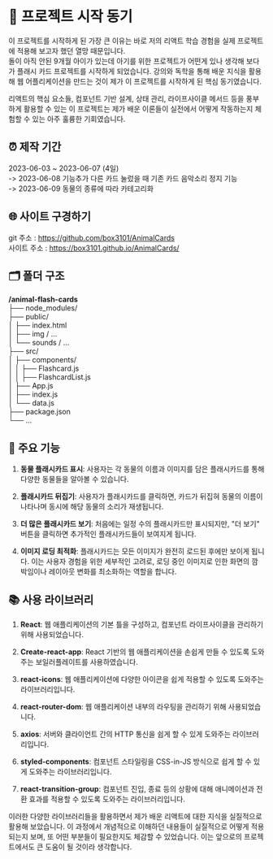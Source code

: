 # 🚀 프로젝트 시작 동기 

이 프로젝트를 시작하게 된 가장 큰 이유는 바로 저의 리액트 학습 경험을 실제 프로젝트에 적용해 보고자 했던 열망 때문입니다.   
돌이 아직 안된 9개월 아이가 있는데 아기를 위한 프로젝트가 어떤게 있나 생각해 보다가 플래시 카드 프로젝트를 시작하게 되었습니다.
강의와 독학을 통해 배운 지식을 활용해 웹 어플리케이션을 만드는 것이 제가 이 프로젝트를 시작하게 된 핵심 동기였습니다.

리액트의 핵심 요소들, 컴포넌트 기반 설계, 상태 관리, 라이프사이클 메서드 등을 풍부하게 활용할 수 있는 이 프로젝트는 제가 배운 이론들이 실전에서 어떻게 작동하는지 체험할 수 있는 아주 훌륭한 기회였습니다.

## ⏰ 제작 기간

2023-06-03 ~ 2023-06-07 (4일)  
-> 2023-06-08 기능추가 다른 카드 눌렀을 때 기존 카드 음악소리 정지 기능  
-> 2023-06-09 동물의 종류에 따라 카테고리화  

## 🌐 사이트 구경하기

git 주소 : https://github.com/box3101/AnimalCards  
사이트 주소 : https://box3101.github.io/AnimalCards/

## 🗂 폴더 구조

**/animal-flash-cards**  
├── node_modules/  
├── public/  
│   ├── index.html  
│   ├── img / …  
│   └── sounds / …  
├── src/  
│   ├── components/  
│   │   ├── Flashcard.js  
│   │   ├── FlashcardList.js  
│   ├── App.js  
│   ├── index.js  
│   └── data.js  
├── package.json  
└── ...  

## 🌟 주요 기능

1. **동물 플래시카드 표시**: 사용자는 각 동물의 이름과 이미지를 담은 플래시카드를 통해 다양한 동물들을 알아볼 수 있습니다.

2. **플래시카드 뒤집기**: 사용자가 플래시카드를 클릭하면, 카드가 뒤집혀 동물의 이름이 나타나며 동시에 해당 동물의 소리가 재생됩니다.

3. **더 많은 플래시카드 보기**: 처음에는 일정 수의 플래시카드만 표시되지만, "더 보기" 버튼을 클릭하면 추가적인 플래시카드들이 보여지게 됩니다.

4. **이미지 로딩 최적화**: 플래시카드는 모든 이미지가 완전히 로드된 후에만 보이게 됩니다. 이는 사용자 경험을 위한 세부적인 고려로, 로딩 중인 이미지로 인한 화면의 깜박임이나 레이아웃 변화를 최소화하는 역할을 합니다.

## 📚 사용 라이브러리

1. **React**: 웹 애플리케이션의 기본 틀을 구성하고, 컴포넌트 라이프사이클을 관리하기 위해 사용되었습니다.

2. **Create-react-app**: React 기반의 웹 애플리케이션을 손쉽게 만들 수 있도록 도와주는 보일러플레이트를 사용하였습니다.

3. **react-icons**: 웹 애플리케이션에 다양한 아이콘을 쉽게 적용할 수 있도록 도와주는 라이브러리입니다.

4. **react-router-dom**: 웹 애플리케이션 내부의 라우팅을 관리하기 위해 사용되었습니다.

5. **axios**: 서버와 클라이언트 간의 HTTP 통신을 쉽게 할 수 있게 도와주는 라이브러리입니다.

6. **styled-components**: 컴포넌트 스타일링을 CSS-in-JS 방식으로 쉽게 할 수 있게 도와주는 라이브러리입니다.

7. **react-transition-group**: 컴포넌트 진입, 종료 등의 상황에 대해 애니메이션과 전환 효과를 적용할 수 있도록 도와주는 라이브러리입니다.

이러한 다양한 라이브러리들을 활용하면서 제가 배운 리액트에 대한 지식을 실질적으로 활용해 보았습니다. 이 과정에서 개념적으로 이해하던 내용들이 실질적으로 어떻게 적용되는지 보며, 또 어떤 부분들이 필요한지도 체감할 수 있었습니다. 이는 앞으로의 프로젝트에서도 큰 도움이 될 것이라 생각합니다.
